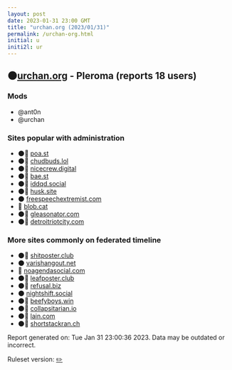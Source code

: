 ```yaml
---
layout: post
date: 2023-01-31 23:00 GMT
title: "urchan.org (2023/01/31)"
permalink: /urchan-org.html
initial: u
initi2l: ur
---
```


## 🌑[urchan.org](https://urchan.org) - Pleroma (reports 18 users)

### Mods
 * @ant0n
 * @urchan

### Sites popular with administration

* 🌑🧸 [poa.st](/poa-st.html)
* 🌑🧸 [chudbuds.lol](/chudbuds-lol.html)
* 🌑🧸 [nicecrew.digital](/nicecrew-digital.html)
* 🌑🧸 [bae.st](/bae-st.html)
* 🌑🧸 [iddqd.social](/iddqd-social.html)
* 🌑🧸 [husk.site](/husk-site.html)
* 🌑 [freespeechextremist.com](/freespeechextremist-com.html)
* 🧸 [blob.cat](/blob-cat.html)
* 🌑🧸 [gleasonator.com](/gleasonator-com.html)
* 🌑🧸 [detroitriotcity.com](/detroitriotcity-com.html)

### More sites commonly on federated timeline

* 🌑🧸 [shitposter.club](/shitposter-club.html)
* 🌑 [varishangout.net](/varishangout-net.html)
* 💉 [noagendasocial.com](/noagendasocial-com.html)
* 🌑🧸 [leafposter.club](/leafposter-club.html)
* 🌑🧸 [refusal.biz](/refusal-biz.html)
* 🌑 [nightshift.social](/nightshift-social.html)
* 🌑🧸 [beefyboys.win](/beefyboys-win.html)
* 🌑🧸 [collapsitarian.io](/collapsitarian-io.html)
* 🌑🧸 [lain.com](/lain-com.html)
* 🌑🧸 [shortstackran.ch](/shortstackran-ch.html)

Report generated on: Tue Jan 31 23:00:36 2023. Data may be outdated or incorrect.

Ruleset version: [✏️](/version-pencil)
